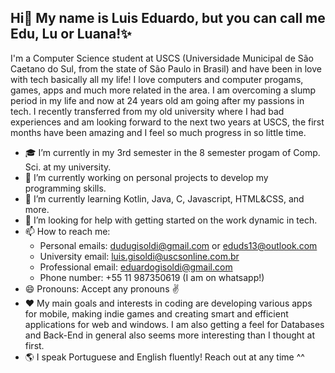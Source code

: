 ## Hi👋 My name is Luis Eduardo, but you can call me Edu, Lu or Luana!✨

I'm a Computer Science student at USCS (Universidade Municipal de São Caetano do Sul, from the state of São Paulo in Brasil) and have been in love with tech basically all my life! I love computers and computer progams, games, apps and much more related in the area. I am overcoming a slump period in my life and now at 24 years old am going after my passions in tech. I recently transferred from my old university where I had bad experiences and am looking forward to the next two years at USCS, the first months have been amazing and I feel so much progress in so little time.

- 🎓 I’m currently in my 3rd semester in the 8 semester progam of Comp. Sci. at my university.
- 🔭 I’m currently working on personal projects to develop my programming skills.
- 🌱 I’m currently learning Kotlin, Java, C, Javascript, HTML&CSS, and more.
- 🤔 I’m looking for help with getting started on the work dynamic in tech.
- 📫 How to reach me:
  -  Personal emails: dudugisoldi@gmail.com or eduds13@outlook.com
  -  University email: luis.gisoldi@uscsonline.com.br
  -  Professional email: eduardogisoldi@gmail.com
  -  Phone number: +55 11 987350619 (I am on whatsapp!)
- 😄 Pronouns: Accept any pronouns ✌️
- ❤️ My main goals and interests in coding are developing various apps for mobile, making indie games and creating smart and efficient applications for web and windows. I am also getting a feel for Databases and Back-End in general also seems more interesting than I thought at first.
- 🌎 I speak Portuguese and English fluently! Reach out at any time ^^

